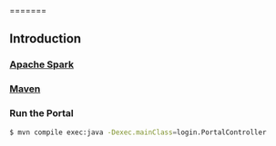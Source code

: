 =======
## Introduction


### [Apache Spark](http://gatling.io/)


### [Maven](http://www.scala-sbt.org/)



### Run the Portal 
```bash
$ mvn compile exec:java -Dexec.mainClass=login.PortalController
```

